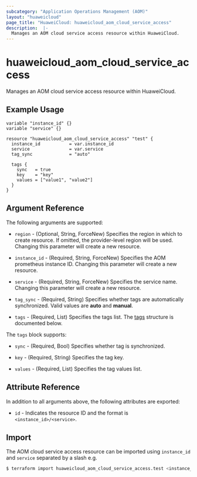 ```yaml
---
subcategory: "Application Operations Management (AOM)"
layout: "huaweicloud"
page_title: "HuaweiCloud: huaweicloud_aom_cloud_service_access"
description:  |-
  Manages an AOM cloud service access resource within HuaweiCloud.
---
```


# huaweicloud_aom_cloud_service_access

Manages an AOM cloud service access resource within HuaweiCloud.

## Example Usage

```hcl
variable "instance_id" {}
variable "service" {}

resource "huaweicloud_aom_cloud_service_access" "test" {
  instance_id           = var.instance_id
  service               = var.service
  tag_sync              = "auto"

  tags {
    sync   = true
    key    = "key"
    values = ["value1", "value2"]
  }
}
```

## Argument Reference

The following arguments are supported:

* `region` - (Optional, String, ForceNew) Specifies the region in which to create resource.
  If omitted, the provider-level region will be used. Changing this parameter will create a new resource.

* `instance_id` - (Required, String, ForceNew) Specifies the AOM prometheus instance ID.
  Changing this parameter will create a new resource.

* `service` - (Required, String, ForceNew) Specifies the service name.
  Changing this parameter will create a new resource.

* `tag_sync` - (Required, String) Specifies whether tags are automatically synchronized.
  Valid values are **auto** and **manual**.

* `tags` - (Required, List) Specifies the tags list.
  The [tags](#tags_struct) structure is documented below.

<a name="tags_struct"></a>
The `tags` block supports:

* `sync` - (Required, Bool) Specifies whether tag is synchronized.

* `key` - (Required, String) Specifies the tag key.

* `values` - (Required, List) Specifies the tag values list.

## Attribute Reference

In addition to all arguments above, the following attributes are exported:

* `id` - Indicates the resource ID and the format is `<instance_id>/<service>`.

## Import

The AOM cloud service access resource can be imported using `instance_id` and `service` separated by a slash e.g.

```bash
$ terraform import huaweicloud_aom_cloud_service_access.test <instance_id>/<service>
```
